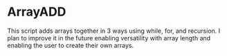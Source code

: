 ArrayADD
========

This script adds arrays together in 3 ways using while, for, and recursion. I plan to improve it in the future enabling versatility with array length and enabling the user to create their own arrays.
